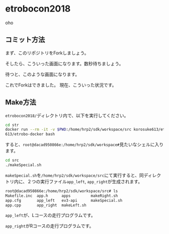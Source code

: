 # etrobocon2018
oho
## コミット方法

まず、このリポジトリをForkしましょう。

そしたら、こういった画面になります。数秒待ちましょう。

待つと、このような画面になります。

これでForkはできました。
現在、こういった状況です。


## Make方法

`etrobocon2018/`ディレクトリ内で、以下を実行してください。

```bash
cd str
docker run --rm -it -v $PWD:/home/hrp2/sdk/workspace/src korosuke613/etrobo-docker bash
613/etrobo-docker bash
```

すると、`root@dacad950866e:/home/hrp2/sdk/workspace#`見たいなシェルに入ります。

```bash
cd src
./makeSpecial.sh
```

`makeSpecial.sh`を`/home/hrp2/sdk/workspace/src`にて実行すると、同ディレクトリ内に、２つの実行ファイル`app_left`, `app_right`が生成されます。

```bash
root@dacad950866e:/home/hrp2/sdk/workspace/src# ls
Makefile.inc  app.h      apps         makeRight.sh
app.cfg       app_left   ev3-api      makeSpecial.sh
app.cpp       app_right  makeLeft.sh
```

`app_left`が、Lコースの走行プログラムです。

`app_right`がRコースの走行プログラムです。
